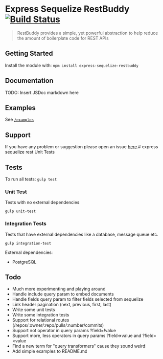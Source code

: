 # Express Sequelize RestBuddy [![Build Status](https://travis-ci.org/sveinnfannar/express-sequelize-restbuddy.svg?branch=master)](https://travis-ci.org/sveinnfannar/express-sequelize-restbuddy)
> RestBuddy provides a simple, yet powerful abstraction to help reduce the amount of boilerplate code for REST APIs

## Getting Started
Install the module with: `npm install express-sequelize-restbuddy`

## Documentation
TODO: Insert JSDoc markdown here

## Examples
See [`/examples`](/https://github.com/sveinnfannar/express-sequelize-restbuddy/blob/examples/)

## Support
If you have any problem or suggestion please open an issue [here](https://github.com/ozinc/express-sequelize-restbuddy/issues).# express sequelize rest Unit Tests

## Tests
To run all tests:
`gulp test`

### Unit Test
Tests with no external dependencies

`gulp unit-test`

### Integration Tests
Tests that have external dependencies like a database, message queue etc.

`gulp integration-test`

External dependencies:
- PostgreSQL

## Todo
- Much more experimenting and playing around
- Handle include query param to embed documents
- Handle fields query param to filter fields selected from sequelize
- Link header pagination (next, previous, first, last)
- Write some unit tests
- Write some integration tests
- Support for relational routes (/repos/:owner/:repo/pulls/:number/commits)
- Support not operator in query params ?field=!value
- Support more, less operators in query params ?field=>value and ?field=<value
- Find a new term for "query transformers" cause they sound weird
- Add simple examples to README.md

